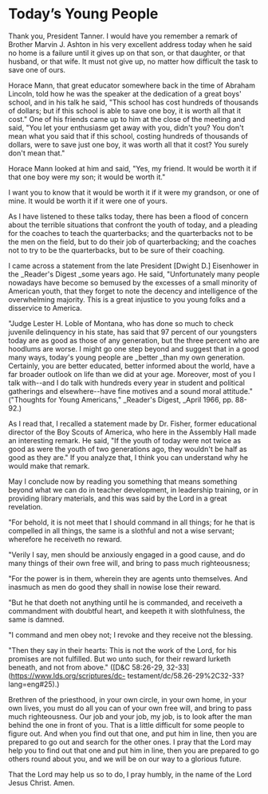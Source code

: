 # Today’s Young People

Thank you, President Tanner. I would have you remember a remark of Brother
Marvin J. Ashton in his very excellent address today when he said no home is a
failure until it gives up on that son, or that daughter, or that husband, or
that wife. It must not give up, no matter how difficult the task to save one
of ours.

Horace Mann, that great educator somewhere back in the time of Abraham
Lincoln, told how he was the speaker at the dedication of a great boys'
school, and in his talk he said, "This school has cost hundreds of thousands
of dollars; but if this school is able to save one boy, it is worth all that
it cost." One of his friends came up to him at the close of the meeting and
said, "You let your enthusiasm get away with you, didn't you? You don't mean
what you said that if this school, costing hundreds of thousands of dollars,
were to save just one boy, it was worth all that it cost? You surely don't
mean that."

Horace Mann looked at him and said, "Yes, my friend. It would be worth it if
that one boy were my son; it would be worth it."

I want you to know that it would be worth it if it were my grandson, or one of
mine. It would be worth it if it were one of yours.

As I have listened to these talks today, there has been a flood of concern
about the terrible situations that confront the youth of today, and a pleading
for the coaches to teach the quarterbacks; and the quarterbacks not to be the
men on the field, but to do their job of quarterbacking; and the coaches not
to try to be the quarterbacks, but to be sure of their coaching.

I came across a statement from the late President [Dwight D.] Eisenhower in
the _Reader's Digest _some years ago. He said, "Unfortunately many people
nowadays have become so bemused by the excesses of a small minority of
American youth, that they forget to note the decency and intelligence of the
overwhelming majority. This is a great injustice to you young folks and a
disservice to America.

"Judge Lester H. Loble of Montana, who has done so much to check juvenile
delinquency in his state, has said that 97 percent of our youngsters today are
as good as those of any generation, but the three percent who are hoodlums are
worse. I might go one step beyond and suggest that in a good many ways,
today's young people are _better _than my own generation. Certainly, you are
better educated, better informed about the world, have a far broader outlook
on life than we did at your age. Moreover, most of you I talk with--and I do
talk with hundreds every year in student and political gatherings and
elsewhere--have fine motives and a sound moral attitude." ("Thoughts for Young
Americans," _Reader's Digest, _April 1966, pp. 88-92.)

As I read that, I recalled a statement made by Dr. Fisher, former educational
director of the Boy Scouts of America, who here in the Assembly Hall made an
interesting remark. He said, "If the youth of today were not twice as good as
were the youth of two generations ago, they wouldn't be half as good as they
are." If you analyze that, I think you can understand why he would make that
remark.

May I conclude now by reading you something that means something beyond what
we can do in teacher development, in leadership training, or in providing
library materials, and this was said by the Lord in a great revelation.

"For behold, it is not meet that I should command in all things; for he that
is compelled in all things, the same is a slothful and not a wise servant;
wherefore he receiveth no reward.

"Verily I say, men should be anxiously engaged in a good cause, and do many
things of their own free will, and bring to pass much righteousness;

"For the power is in them, wherein they are agents unto themselves. And
inasmuch as men do good they shall in nowise lose their reward.

"But he that doeth not anything until he is commanded, and receiveth a
commandment with doubtful heart, and keepeth it with slothfulness, the same is
damned.

"I command and men obey not; I revoke and they receive not the blessing.

"Then they say in their hearts: This is not the work of the Lord, for his
promises are not fulfilled. But wo unto such, for their reward lurketh
beneath, and not from above." ([D&amp;C 58:26-29,
32-33](https://www.lds.org/scriptures/dc-
testament/dc/58.26-29%2C32-33?lang=eng#25).)

Brethren of the priesthood, in your own circle, in your own home, in your own
lives, you must do all you can of your own free will, and bring to pass much
righteousness. Our job and your job, my job, is to look after the man behind
the one in front of you. That is a little difficult for some people to figure
out. And when you find out that one, and put him in line, then you are
prepared to go out and search for the other ones. I pray that the Lord may
help you to find out that one and put him in line, then you are prepared to go
others round about you, and we will be on our way to a glorious future.

That the Lord may help us so to do, I pray humbly, in the name of the Lord
Jesus Christ. Amen.

